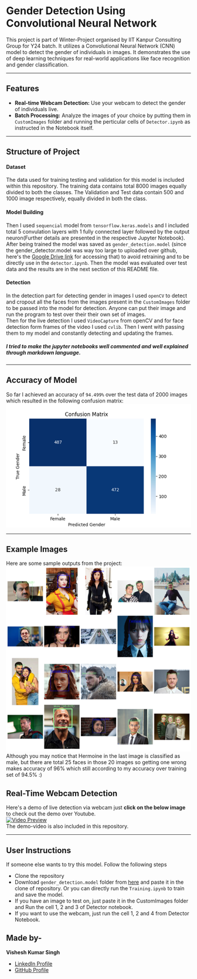 # Gender Detection Using Convolutional Neural Network

This project is part of Winter-Project organised by IIT Kanpur Consulting Group for Y24 batch. It utilizes a Convolutional Neural Network (CNN) model to detect the gender of individuals in images. It demonstrates the use of deep learning techniques for real-world applications like face recognition and gender classification.  

---

## Features
- **Real-time Webcam Detection:** Use your webcam to detect the gender of individuals live.
- **Batch Processing:** Analyze the images of your choice by putting them in `CustomImages` folder and running the perticular cells of `Detector.ipynb` as instructed in the Notebook itself.

---

## Structure of Project

#### Dataset
The data used for training testing and validation for this model is included within this repository. The training data contains total 8000 images equally divided to both the classes. The Validation and Test data contain 500 and 1000 image respectively, equally divided in both the class.

#### Model Building
Then I used `sequencial` model from `tensorflow.keras.models` and I included total 5 convulation layers with 1 fully connected layer followed by the output neuron(Further details are presented in the respective Jupyter Notebook). After being trained the model was saved as `gender_detection.model` (since the gender_detector.model was way too large to uploaded over github, here's the [Google Drive link](https://drive.google.com/drive/folders/1xc4z3f9a65MNeXqZ4RrncNs4X8l6PUw0?usp=drive_link) for accessing that) to avoid retraining and to be directly use in the `detector.ipynb`. Then the model was evaluated over test data and the results are in the next section of this README file.

#### Detection
In the detection part for detecting gender in images I used `openCV` to detect and cropout all the faces from the images present in the `CustomImages` folder to be passed into the model for detection. Anyone can put their image and run the program to test over their their own set of images.  
Then for the live detection I used `VideoCapture` from openCV and for face detection form frames of the video I used `cvlib`. Then I went with passing them to my model and constantly detecting and updating the frames.

##### I tried to make the jupyter notebooks well commented and well explained through markdown language.

---

## Accuracy of Model
So far I achieved an accuracy of `94.499%` over the test data of 2000 images which resulted in the following confusion matrix:  
![Confusion Matrix](Confusion-Matrix.png)

---

## Example Images
Here are some sample outputs from the project:  
![Demo Output](Demo-Output-Images.png)  
Although you may notice that Hermoine in the last image is classified as male, but there are total 25 faces in those 20 images so getting one wrong makes accuracy of 96% which still according to my accuracy over training set of 94.5% :)


## Real-Time Webcam Detection
Here's a demo of live detection via webcam just **click on the below image** to check out the demo over Youtube.  
[![Video Preview](https://img.youtube.com/vi/zNgyM--KjBc/0.jpg)](https://youtu.be/zNgyM--KjBc)  
The demo-video is also included in this repository.

---

## User Instructions

If someone else wants to try this model. Follow the following steps
- Clone the repository
- Download `gender_detection.model` folder from [here](https://drive.google.com/drive/folders/1xc4z3f9a65MNeXqZ4RrncNs4X8l6PUw0?usp=drive_link) and paste it in the clone of repository. Or you can directly run the `Training.ipynb` to train and save the model.
- If you have an image to test on, just paste it in the CustomImages folder and Run the cell 1, 2 and 3 of Detector notebook.
- If you want to use the webcam, just run the cell 1, 2 and 4 from Detector Notebook.

## Made by-
**Vishesh Kumar Singh**
- [LinkedIn Profile](https://linkedin.com/in/thevishesh16)
- [GitHub Profile](https://github.com/vishesh-kumar-singh)



